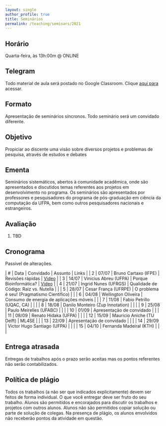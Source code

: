 ```yaml
---
layout: single
author_profile: true
title: Seminários
permalink: /teaching/seminars/2021
---
```


## Horário

Quarta-feira, às 13h:00m @ ONLINE

## Telegram

Todo material de aula será postado no Google Classroom. Clique [aqui para](https://t.me/joinchat/3XE6d_nE8Ck2ZTEx) acessar.

## Formato

Apresentação de seminários síncronos. Todo seminário será um convidado diferente.

## Objetivo

Propiciar ao discente uma visão sobre diversos projetos e problemas de pesquisa,
através de estudos e debates

## Ementa

Seminários sistemáticos, abertos à comunidade acadêmica, onde são apresentados e discutidos temas referentes aos projetos em desenvolvimento no programa. Os seminários são apresentados por professores e pesquisadores do programa de pós-graduação em ciência da computação da UFPA, bem como outros pesquisadores nacionais e estrangeiros.

## Avaliação

1. TBD

## Cronograma

Passível de alterações.

| # | Data  | Convidado                         | Assunto          | Links |
| 2 | 07/07 | Bruno Cartaxo (IFPE)              | Revisões rápidas | [Video](https://drive.google.com/file/d/1v0KXK_-WanTMbBsNuffIw1nOeY7Xi_mj/view?usp=sharing)      |
| 3 | 14/07 | Vinicius Abreu (UFPA)             | Porque Bioinformática?        | [Video](https://drive.google.com/file/d/15-drxBkX8t01p_lzcfMd9euJjCXN00T0/view?usp=sharing)      |
| 4 | 21/07 | Ingrid Nunes (UFRGS)              | Qualidade de Código: Raiz vs. Nutella |   |
| 5 | 28/07 | Cesar França (UFRPE)              | O problema é seu! (Pragmatismo Científico)                 |       |
| 6 | 04/08 | Wellington Oliveira               | Consumo de energia de aplicações móveis                 |       |
| 7 | 11/08 | Fabio Petrillo (UQAC, CA)         |                  |       |
| 8 | 18/08 | Danilo Monteiro (Zup Innotation)  |                  |       |
| 9 | 25/08 | Paulo Meirelles (UFABC)           |                  |       |
| 10 | 01/09 | Apresentação de convidado        |                  |       |
| 11 | 08/09 | Renato Hidaka (UFPA)             |                  |       |
| 12 | 15/09 | Mauricio Aniche (TU Delft)       | ML4SE            |       |
| 13 | 22/09 | Apresentação de convidado        |                  |       |
| 14 | 29/09 | Victor Hugo Santiago (UFPA)      |                  |       |
| 15 | 04/10 | Fernanda Madeiral (KTH)          |                  |       |


## Entrega atrasada

Entregas de trabalhos após o prazo serão aceitas mas os pontos referentes não serão contabilizados.

## Política de plágio

Todos os trabalhos (a não ser que indicados explicitamente) devem ser feitos de forma individual. O que você entregar deve ser fruto do seu trabalho. Alunos são permitidos e encorajados para discutir os trabalhos e projetos com outros alunos. Alunos não são permitidos copiar solução ou parte de solução de colegas. Na presença de plágio, os alunos envolvidos não receberão pontos da atividade em questão.

